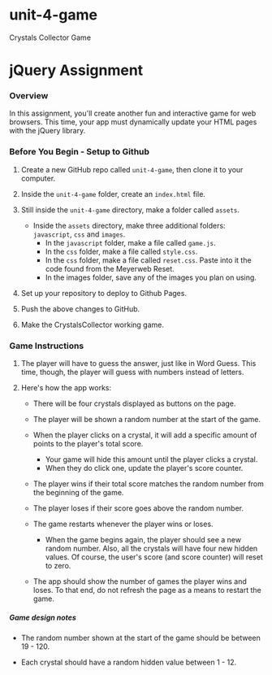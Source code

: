 # unit-4-game

Crystals Collector Game

# jQuery Assignment

### Overview

In this assignment, you'll create another fun and interactive game for web browsers. This time, your app must dynamically update your HTML pages with the jQuery library.

### Before You Begin - Setup to Github

1.  Create a new GitHub repo called `unit-4-game`, then clone it to your computer.

2.  Inside the `unit-4-game` folder, create an `index.html` file.

3.  Still inside the `unit-4-game` directory, make a folder called `assets`.

    - Inside the `assets` directory, make three additional folders: `javascript`, `css` and `images`.
      - In the `javascript` folder, make a file called `game.js`.
      - In the `css` folder, make a file called `style.css`.
      - In the `css` folder, make a file called `reset.css`. Paste into it the code found from the Meyerweb Reset.
      - In the images folder, save any of the images you plan on using.

4.  Set up your repository to deploy to Github Pages.

5.  Push the above changes to GitHub.

6.  Make the CrystalsCollector working game.

### Game Instructions

1.  The player will have to guess the answer, just like in Word Guess. This time, though, the player will guess with numbers instead of letters.

2.  Here's how the app works:

    - There will be four crystals displayed as buttons on the page.

    - The player will be shown a random number at the start of the game.

    - When the player clicks on a crystal, it will add a specific amount of points to the player's total score.

      - Your game will hide this amount until the player clicks a crystal.
      - When they do click one, update the player's score counter.

    - The player wins if their total score matches the random number from the beginning of the game.

    - The player loses if their score goes above the random number.

    - The game restarts whenever the player wins or loses.

      - When the game begins again, the player should see a new random number. Also, all the crystals will have four new hidden values. Of course, the user's score (and score counter) will reset to zero.

    - The app should show the number of games the player wins and loses. To that end, do not refresh the page as a means to restart the game.

##### Game design notes

- The random number shown at the start of the game should be between 19 - 120.

- Each crystal should have a random hidden value between 1 - 12.

